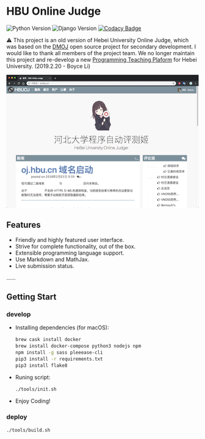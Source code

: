 # HBU Online Judge

![Python Version](https://img.shields.io/badge/python-3.6%20%7C%203.7-blue.svg)
![Django Version](https://img.shields.io/badge/django%20versions-2.1-blue.svg?style=popout-square)
[![Codacy Badge](https://api.codacy.com/project/badge/Grade/b881b108692a4e268c597ebf45edc3cf)](https://www.codacy.com/app/xingji2163/HBUOJ?utm_source=github.com&amp;utm_medium=referral&amp;utm_content=HBUCS/HBUOJ&amp;utm_campaign=Badge_Grade)

⚠️ This project is an old version of Hebei University Online Judge, which was based on the [DMOJ](https://github.com/DMOJ) open source project for secondary development. I would like to thank all members of the project team. We no longer maintain this project and re-develop a new [Programming Teaching Plaform](https://github.com/HBUCS/ProgramingTeachingPlatform) for Hebei University. (2019.2.20 - Boyce Li)

![Home](https://raw.githubusercontent.com/HBUCS/HBUOJ/dev/docs/screenshots/home.png)

## Features

* Friendly and highly featured user interface.
* Strive for complete functionality, out of the box.
* Extensible programming language support.
* Use Markdown and MathJax.
* Live submission status.

......

## Getting Start

### develop

* Installing dependencies (for macOS):

  ```bash
  brew cask install docker
  brew install docker-compose python3 nodejs npm
  npm install -g sass pleeease-cli
  pip3 install -r requirements.txt
  pip3 install flake8
  ```

* Runing script:

  ```bash
  ./tools/init.sh
  ```

* Enjoy Coding!

### deploy

```bash
./tools/build.sh
```
